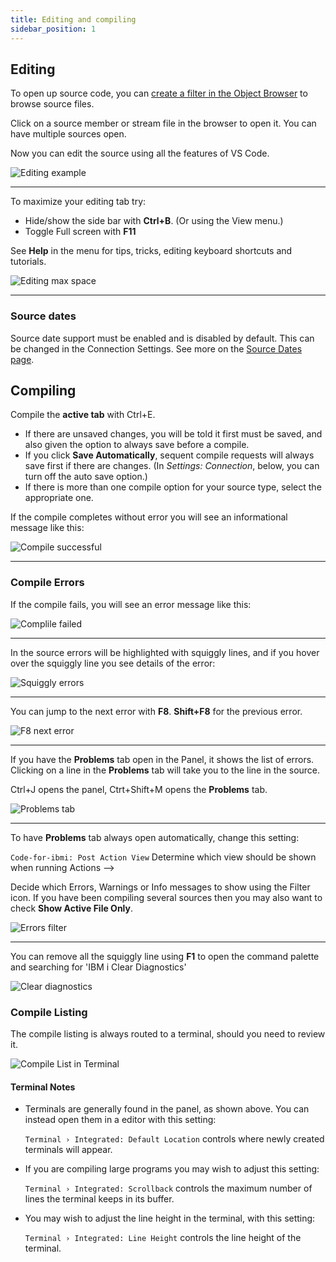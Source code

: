 ```yaml
---
title: Editing and compiling
sidebar_position: 1
---
```


## Editing

To open up source code, you can [create a filter in the Object Browser](../browsers/object-browser/) to browse source files.

Click on a source member or stream file in the browser to open it. You can have multiple sources open.

Now you can edit the source using all the features of VS Code.

![Editing example](../img/EditComp-01.png)

---

To maximize your editing tab try:

- Hide/show the side bar with **Ctrl+B**. (Or using the View menu.)
- Toggle Full screen with **F11**

See **Help** in the menu for tips, tricks, editing keyboard shortcuts and tutorials.

![Editing max space](../img/EditComp-02.png)

---

### Source dates

Source date support must be enabled and is disabled by default. This can be changed in the Connection Settings. See more on the [Source Dates page](./sourcedates/).

## Compiling

Compile the **active tab** with Ctrl+E.

- If there are unsaved changes, you will be told it first must be saved, and also given the option to always save before a compile.
- If you click **Save Automatically**, sequent compile requests will always save first if there are changes. (In _Settings: Connection_, below, you can turn off the auto save option.)
- If there is more than one compile option for your source type, select the appropriate one.

If the compile completes without error you will see an informational message like this:

![Compile successful](../img/EditComp-03.png)

---

### Compile Errors

If the compile fails, you will see an error message like this:

![Complile failed](../img/EditComp-04.png)

---

In the source errors will be highlighted with squiggly lines, and if you hover over the squiggly line you see details of the error:

![Squiggly errors](../img/EditComp-05.png)

---

You can jump to the next error with **F8**. **Shift+F8** for the previous error.

![F8 next error](../img/EditComp-05A.png)

---

If you have the **Problems** tab open in the Panel, it shows the list of errors. Clicking on a line in the **Problems** tab will take you to the line in the source.

Ctrl+J opens the panel, Ctrt+Shift+M opens the **Problems** tab.

![Problems tab](../img/EditComp-06.png)

---

To have **Problems** tab always open automatically, change this setting:

`Code-for-ibmi: Post Action View` Determine which view should be shown when running Actions -->

Decide which Errors, Warnings or Info messages to show using the Filter icon. If you have been compiling several sources then you may also want to check **Show Active File Only**.

![Errors filter](../img/EditComp-07.png)

---

You can remove all the squiggly line using **F1** to open the command palette and searching for 'IBM i Clear Diagnostics'

![Clear diagnostics](../img/EditComp-08.png)

### Compile Listing

The compile listing is always routed to a terminal, should you need to review it.

![Compile List in Terminal](../img/compile_list_01.png)

#### Terminal Notes

- Terminals are generally found in the panel, as shown above. You can instead open them in a editor with this setting:

  `Terminal › Integrated: Default Location` controls where newly created terminals will appear.

- If you are compiling large programs you may wish to adjust this setting:

  `Terminal › Integrated: Scrollback` controls the maximum number of lines the terminal keeps in its buffer.

- You may wish to adjust the line height in the terminal, with this setting:

  `Terminal › Integrated: Line Height` controls the line height of the terminal.
